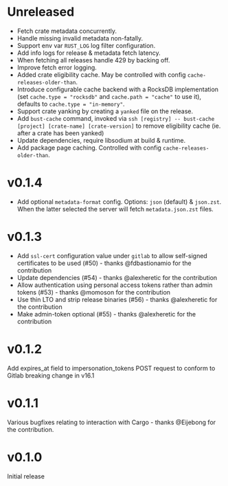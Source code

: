 # Unreleased

- Fetch crate metadata concurrently.
- Handle missing invalid metadata non-fatally.
- Support env var `RUST_LOG` log filter configuration.
- Add info logs for release & metadata fetch latency.
- When fetching all releases handle 429 by backing off.
- Improve fetch error logging.
- Added crate eligibility cache. May be controlled with config `cache-releases-older-than`.
- Introduce configurable cache backend with a RocksDB implementation (set `cache.type = "rocksdb"` and `cache.path = "cache"` to use it), defaults to `cache.type = "in-memory"`.
- Support crate yanking by creating a `yanked` file on the release.
- Add `bust-cache` command, invoked via `ssh [registry] -- bust-cache [project] [crate-name] [crate-version]` to remove eligibility cache (ie. after a crate has been yanked)
- Update dependencies, require libsodium at build & runtime.
- Add package page caching. Controlled with config `cache-releases-older-than`.

# v0.1.4

- Add optional `metadata-format` config. Options: `json` (default) & `json.zst`.
  When the latter selected the server will fetch `metadata.json.zst` files.

# v0.1.3

- Add `ssl-cert` configuration value under `gitlab` to allow self-signed
  certificates to be used (#50) - thanks @fdbastionamio for the
  contribution
- Update dependencies (#54) - thanks @alexheretic for the contribution
- Allow authentication using personal access tokens rather than admin
  tokens (#53) - thanks @momoson for the contribution
- Use thin LTO and strip release binaries (#56) - thanks @alexheretic
  for the contribution
- Make admin-token optional (#55) - thanks @alexheretic for the
  contribution

# v0.1.2

Add expires_at field to impersonation_tokens POST request to conform to
Gitlab breaking change in v16.1

# v0.1.1

Various bugfixes relating to interaction with Cargo - thanks @Eijebong
for the contribution.

# v0.1.0

Initial release


